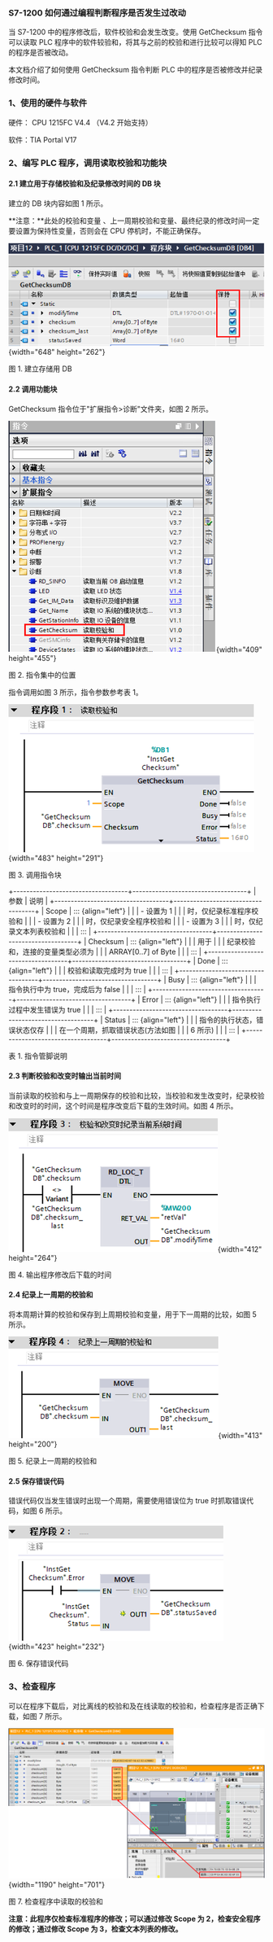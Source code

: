 ### S7-1200 如何通过编程判断程序是否发生过改动

当 S7-1200 中的程序修改后，软件校验和会发生改变。使用 GetChecksum
指令可以读取 PLC 程序中的软件较验和，将其与之前的校验和进行比较可以得知
PLC 的程序是否被改动。

本文档介绍了如何使用 GetChecksum 指令判断 PLC
中的程序是否被修改并纪录修改时间。

### 1、使用的硬件与软件

硬件： CPU 1215FC V4.4 （V4.2 开始支持）

软件：TIA Portal V17

### 2、编写 PLC 程序，调用读取校验和功能块

#### 2.1 建立用于存储校验和及纪录修改时间的 DB 块

建立的 DB 块内容如图 1 所示。

**注意：**此处的校验和变量
、上一周期校验和变量、最终纪录的修改时间一定要设置为保持性变量，否则会在
CPU 停机时，不能正确保存。

![](images/02-01.png){width="648" height="262"}

图 1. 建立存储用 DB

#### 2.2 调用功能块

GetChecksum 指令位于"扩展指令\>诊断"文件夹，如图 2 所示。

![](images/02-02.png){width="409" height="455"}

图 2. 指令集中的位置

指令调用如图 3 所示，指令参数参考表 1。

![](images/02-03.png){width="483" height="291"}

图 3. 调用指令块

+-----------------------------------+-----------------------------------+
| 参数                              | 说明                              |
+-----------------------------------+-----------------------------------+
| Scope                             | ::: {align="left"}                |
|                                   | -   设置为 1                      |
|                                   |     时，仅纪录标准程序校验和      |
|                                   | -   设置为 2                      |
|                                   |     时，仅纪录安全程序校验和      |
|                                   | -   设置为 3                      |
|                                   |     时，仅纪录文本列表校验和      |
|                                   | :::                               |
+-----------------------------------+-----------------------------------+
| Checksum                          | ::: {align="left"}                |
|                                   | 用于                              |
|                                   | 纪录校验和，连接的变量类型必须为  |
|                                   | ARRAY\[0..7\] of Byte             |
|                                   | :::                               |
+-----------------------------------+-----------------------------------+
| Done                              | ::: {align="left"}                |
|                                   | 校验和读取完成时为 true           |
|                                   | :::                               |
+-----------------------------------+-----------------------------------+
| Busy                              | ::: {align="left"}                |
|                                   | 指令执行中为 true，完成后为 false |
|                                   | :::                               |
+-----------------------------------+-----------------------------------+
| Error                             | ::: {align="left"}                |
|                                   | 指令执行过程中发生错误为 true     |
|                                   | :::                               |
+-----------------------------------+-----------------------------------+
| Status                            | ::: {align="left"}                |
|                                   | 指令的执行状态，错误状态仅存      |
|                                   | 在一个周期，抓取错误状态(方法如图 |
|                                   | 6 所示)                           |
|                                   | :::                               |
+-----------------------------------+-----------------------------------+

表 1. 指令管脚说明

#### 2.3 判断校验和改变时输出当前时间

当前读取的校验和与上一周期保存的校验和比较，当校验和发生改变时，纪录校验和改变时的时间，这个时间是程序改变后下载的生效时间。如图
4 所示。

![](images/02-04.png){width="412" height="264"}

图 4. 输出程序修改后下载的时间

#### 2.4 纪录上一周期的校验和

将本周期计算的校验和保存到上周期校验和变量，用于下一周期的比较，如图 5
所示。

![](images/02-05.png){width="413" height="200"}

图 5. 纪录上一周期的校验和

#### 2.5 保存错误代码

错误代码仅当发生错误时出现一个周期，需要使用错误位为 true
时抓取错误代码，如图 6 所示。

![](images/02-06.png){width="423" height="232"}

图 6. 保存错误代码

### 3、检查程序

可以在程序下载后，对比离线的校验和及在线读取的校验和，检查程序是否正确下载，如图
7 所示。

![](images/02-07.png){width="1190" height="701"}

图 7. 检查程序中读取的校验和

**注意：此程序仅检查标准程序的修改；可以通过修改 Scope 为
2，检查安全程序的修改；通过修改 Scope 为 3，检查文本列表的修改。**
